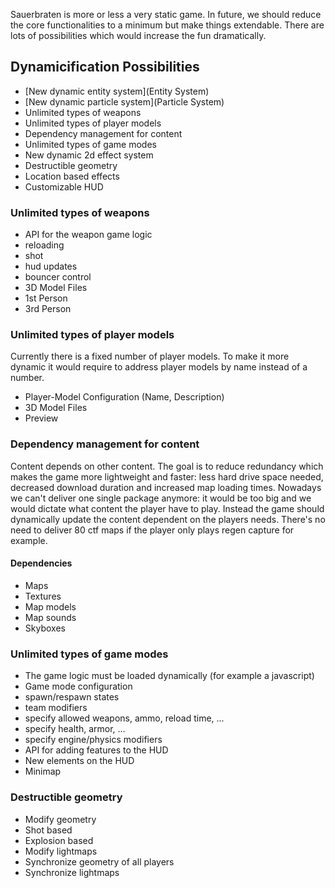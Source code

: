 Sauerbraten is more or less a very static game. In future, we should reduce the core functionalities to a minimum but make things extendable. There are lots of possibilities which would increase the fun dramatically.

## Dynamicification Possibilities

* [New dynamic entity system](Entity System)
* [New dynamic particle system](Particle System)
* Unlimited types of weapons
* Unlimited types of player models
* Dependency management for content
* Unlimited types of game modes
* New dynamic 2d effect system
* Destructible geometry
* Location based effects
* Customizable HUD

### Unlimited types of weapons

* API for the weapon game logic
 * reloading
 * shot
 * hud updates
 * bouncer control
* 3D Model Files
 * 1st Person
 * 3rd Person

### Unlimited types of player models

Currently there is a fixed number of player models. To make it more dynamic it would require to address player models by name instead of a number.

* Player-Model Configuration (Name, Description)
* 3D Model Files
* Preview

### Dependency management for content

Content depends on other content. The goal is to reduce redundancy which makes the game more lightweight and faster: less hard drive space needed, decreased download duration and increased map loading times. Nowadays we can't deliver one single package anymore: it would be too big and we would dictate what content the player have to play. Instead the game should dynamically update the content dependent on the players needs. There's no need to deliver 80 ctf maps if the player only plays regen capture for example.

#### Dependencies

* Maps
 * Textures
 * Map models
 * Map sounds
 * Skyboxes

### Unlimited types of game modes

* The game logic must be loaded dynamically (for example a javascript)
* Game mode configuration
 * spawn/respawn states
  * team modifiers
  * specify allowed weapons, ammo, reload time, ...
  * specify health, armor, ...
 * specify engine/physics modifiers
* API for adding features to the HUD
 * New elements on the HUD
 * Minimap

### Destructible geometry

* Modify geometry
 * Shot based
 * Explosion based
* Modify lightmaps
* Synchronize geometry of all players
* Synchronize lightmaps
